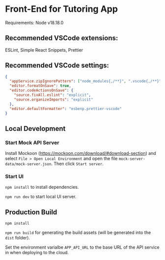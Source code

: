# Front-End for Tutoring App

Requirements: Node v18.18.0

## Recommended VSCode extensions:

ESLint, Simple React Snippets, Prettier

## Recommended VSCode settings:

```json
{
  "appService.zipIgnorePattern": ["node_modules{,/**}", ".vscode{,/**}"],
  "editor.formatOnSave": true,
  "editor.codeActionsOnSave": {
    "source.fixAll.eslint": "explicit",
    "source.organizeImports": "explicit"
  },
  "editor.defaultFormatter": "esbenp.prettier-vscode"
}
```

## Local Development

### Start Mock API Server

Install Mockoon (https://mockoon.com/download/#download-section) and select `File > Open Local Environment` and open the file `mock-server-data/mock-server.json`. Then click `Start server`.

### Start UI

`npm install` to install dependencies.

`npm run dev` to start local UI server.

## Production Build

`npm install`

`npm run build` for generating the build assets (will be generated into the `dist` folder).

Set the environment varialbe `APP_API_URL` to the base URL of the API service in when deploying to the cloud.
